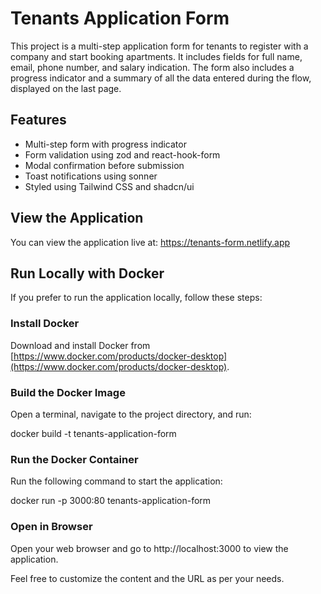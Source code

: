 # Tenants Application Form

This project is a multi-step application form for tenants to register with a company and start booking apartments. It includes fields for full name, email, phone number, and salary indication. The form also includes a progress indicator and a summary of all the data entered during the flow, displayed on the last page.

## Features

- Multi-step form with progress indicator
- Form validation using zod and react-hook-form
- Modal confirmation before submission
- Toast notifications using sonner
- Styled using Tailwind CSS and shadcn/ui

## View the Application

You can view the application live at: <a href="https://tenants-form.netlify.app" target="_blank">https://tenants-form.netlify.app</a>

## Run Locally with Docker

If you prefer to run the application locally, follow these steps:

### Install Docker

Download and install Docker from [https://www.docker.com/products/docker-desktop](https://www.docker.com/products/docker-desktop).

### Build the Docker Image

Open a terminal, navigate to the project directory, and run:

docker build -t tenants-application-form

### Run the Docker Container

Run the following command to start the application:

docker run -p 3000:80 tenants-application-form

### Open in Browser

Open your web browser and go to http://localhost:3000 to view the application.

Feel free to customize the content and the URL as per your needs.
